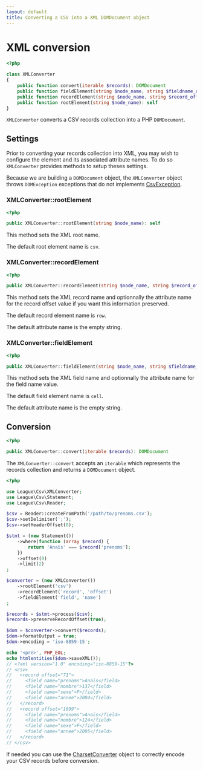 ```yaml
---
layout: default
title: Converting a CSV into a XML DOMDocument object
---
```


# XML conversion

~~~php
<?php

class XMLConverter
{
    public function convert(iterable $records): DOMDocument
    public function fieldElement(string $node_name, string $fieldname_attribute_name = ''): self
    public function recordElement(string $node_name, string $record_offset_attribute_name = ''): self
    public function rootElement(string $node_name): self
}
~~~

`XMLConverter` converts a CSV records collection into a PHP `DOMDocument`.

## Settings

Prior to converting your records collection into XML, you may wish to configure the element and its associated attribute names. To do so `XMLConverter` provides methods to setup theses settings.

<p class="message-warning">Because we are building a <code>DOMDocument</code> object, the <code>XMLConverter</code> object throws <code>DOMException</code> exceptions that do not implements <a href="/9.0/connections/exceptions/">CsvException</a>.</p>

### XMLConverter::rootElement

~~~php
<?php

public XMLConverter::rootElement(string $node_name): self
~~~

This method sets the XML root name.

<p class="message-info">The default root element name is <code>csv</code>.</p>

### XMLConverter::recordElement

~~~php
<?php

public XMLConverter::recordElement(string $node_name, string $record_offset_attribute_name = ''): self
~~~

This method sets the XML record name and optionnally the attribute name for the record offset value if you want this information preserved.

<p class="message-info">The default record element name is <code>row</code>.</p>
<p class="message-info">The default attribute name is the empty string.</p>

### XMLConverter::fieldElement

~~~php
<?php

public XMLConverter::fieldElement(string $node_name, string $fieldname_attribute_name = ''): self
~~~

This method sets the XML field name and optionnally the attribute name for the field name value.

<p class="message-info">The default field element name is <code>cell</code>.</p>
<p class="message-info">The default attribute name is the empty string.</p>

## Conversion

~~~php
<?php

public XMLConverter::convert(iterable $records): DOMDocument
~~~

The `XMLConverter::convert` accepts an `iterable` which represents the records collection and returns a `DOMDocument` object.

~~~php
<?php

use League\Csv\XMLConverter;
use League\Csv\Statement;
use League\Csv\Reader;

$csv = Reader::createFromPath('/path/to/prenoms.csv');
$csv->setDelimiter(';');
$csv->setHeaderOffset(0);

$stmt = (new Statement())
    ->where(function (array $record) {
        return 'Anaïs' === $record['prenoms'];
    })
    ->offset(0)
    ->limit(2)
;

$converter = (new XMLConverter())
    ->rootElement('csv')
    ->recordElement('record', 'offset')
    ->fieldElement('field', 'name')
;

$records = $stmt->process($csv);
$records->preserveRecordOffset(true);

$dom = $converter->convert($records);
$dom->formatOutput = true;
$dom->encoding = 'iso-8859-15';

echo '<pre>', PHP_EOL;
echo htmlentities($dom->saveXML());
// <?xml version="1.0" encoding="iso-8859-15"?>
// <csv>
//   <record offset="71">
//     <field name="prenoms">Anaïs</field>
//     <field name="nombre">137</field>
//     <field name="sexe">F</field>
//     <field name="annee">2004</field>
//   </record>
//   <record offset="1099">
//     <field name="prenoms">Anaïs</field>
//     <field name="nombre">124</field>
//     <field name="sexe">F</field>
//     <field name="annee">2005</field>
//   </record>
// </csv>
~~~

<p class="message-info">If needed you can use the <a href="/9.0/converter/charset/">CharsetConverter</a> object to correctly encode your CSV records before conversion.</p>